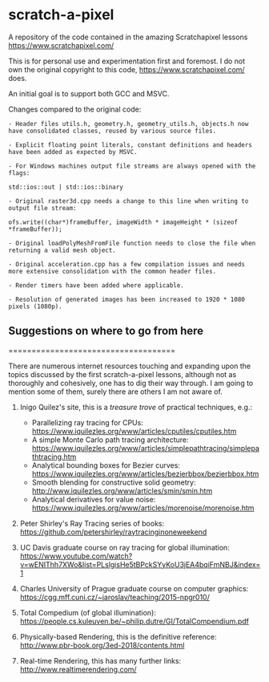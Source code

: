 # scratch-a-pixel

A repository of the code contained in the amazing Scratchapixel lessons <https://www.scratchapixel.com/>

This is for personal use and experimentation first and foremost. I do not own the original copyright to this code, <https://www.scratchapixel.com/> does.

An initial goal is to support both GCC and MSVC.

Changes compared to the original code:

    - Header files utils.h, geometry.h, geometry_utils.h, objects.h now have consolidated classes, reused by various source files.

    - Explicit floating point literals, constant definitions and headers have been added as expected by MSVC.

    - For Windows machines output file streams are always opened with the flags:

`std::ios::out | std::ios::binary`

    - Original raster3d.cpp needs a change to this line when writing to output file stream:

`ofs.write((char*)frameBuffer, imageWidth * imageHeight * (sizeof *frameBuffer));`

    - Original loadPolyMeshFromFile function needs to close the file when returning a valid mesh object.

    - Original acceleration.cpp has a few compilation issues and needs more extensive consolidation with the common header files.

    - Render timers have been added where applicable.

    - Resolution of generated images has been increased to 1920 * 1080 pixels (1080p).

## Suggestions on where to go from here

====================================

There are numerous internet resources touching and expanding upon the topics discussed by the first scratch-a-pixel lessons, although not as thoroughly and cohesively, one has to dig their way through. I am going to mention some of them, surely there are others I am not aware of.

1. Inigo Quilez's site, this is a _treasure trove_ of practical techniques, e.g.:

    - Parallelizing ray tracing for CPUs: <https://www.iquilezles.org/www/articles/cputiles/cputiles.htm>
    - A simple Monte Carlo path tracing architecture: <https://www.iquilezles.org/www/articles/simplepathtracing/simplepathtracing.htm>
    - Analytical bounding boxes for Bezier curves: <https://www.iquilezles.org/www/articles/bezierbbox/bezierbbox.htm>
    - Smooth blending for constructive solid geometry: <http://www.iquilezles.org/www/articles/smin/smin.htm>
    - Analytical derivatives for value noise: <https://www.iquilezles.org/www/articles/morenoise/morenoise.htm>

2. Peter Shirley's Ray Tracing series of books: <https://github.com/petershirley/raytracinginoneweekend>

3. UC Davis graduate course on ray tracing for global illumination: <https://www.youtube.com/watch?v=wENIThh7XWo&list=PLslgisHe5tBPckSYyKoU3jEA4bqiFmNBJ&index=1>

4. Charles University of Prague graduate course on computer graphics: <https://cgg.mff.cuni.cz/~jaroslav/teaching/2015-npgr010/>

5. Total Compedium (of global illumination): <https://people.cs.kuleuven.be/~philip.dutre/GI/TotalCompendium.pdf>

6. Physically-based Rendering, this is the definitive reference: <http://www.pbr-book.org/3ed-2018/contents.html>

7. Real-time Rendering, this has many further links: <http://www.realtimerendering.com/>
